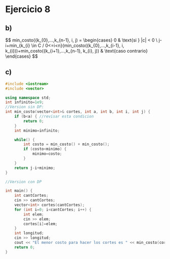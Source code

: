 # Ejercicio 8
## b) 
$$
min_costo({k_{0},...,k_{n-1}, i, j) =
\begin{cases}
     0 & \text{si } |c| < 0 \\
     j-i+min_{k_{i} \in C / 0<=i<n}(min_costo({k_{0},...,k_{i-1}, i, k_{i}))+min_costo({k_{i+1},...,k_{n-1}, k_{i}, j)) & \text{caso contrario}
\end{cases}
$$

## c) 
```cpp
#include <iostream>
#include <vector>

using namespace std;
int infinito=1e9;
//Version sin DP:
int min_costo(vector<int>& cortes, int a, int b, int i, int j) {
    if (b<a) { //revisar esta condicion
        return 0;
    }
    int minimo=infinito;

    while() {
        int costo = min_costo() + min_costo();
        if (costo<minimo) {
            minimo=costo;
        }
    }
    return j-i+minimo;
}

//Version con DP

int main() {
    int cantCortes;
    cin >> cantCortes;
    vector<int> cortes(cantCortes);
    for (int i=0; i<cantCortes; i++) {
        int elem;
        cin >> elem;
        cortes[i]=elem;
    }
    int longitud;
    cin >> longitud;
    cout << "El menor costo para hacer los cortes es " << min_costo(cortes,0, cantCortes-1, 0, longitud);
    return 0;
}
```
